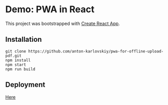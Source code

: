 
# Demo: PWA in React

This project was bootstrapped with [Create React App](https://github.com/facebookincubator/create-react-app).

## Installation
```
git clone https://github.com/anton-karlovskiy/pwa-for-offline-upload-pdf.git
npm install
npm start
npm run build
```

## Deployment
[Here]()